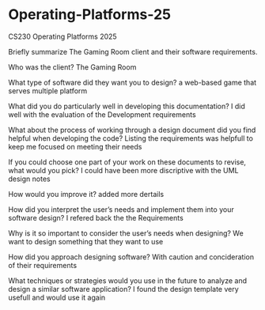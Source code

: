 # Operating-Platforms-25
CS230 Operating Platforms 2025

Briefly summarize The Gaming Room client and their software requirements. 

Who was the client? 
The Gaming Room

What type of software did they want you to design?
a web-based game that serves multiple platform

What did you do particularly well in developing this documentation?
I did well with the evaluation of the Development requirements

What about the process of working through a design document did you find helpful when developing the code?
Listing the requirements was helpfull to keep me focused on meeting their needs

If you could choose one part of your work on these documents to revise, what would you pick?
I could have been more discriptive with the UML design notes

How would you improve it?
added more dertails

How did you interpret the user’s needs and implement them into your software design?
I refered back the the Requirements 

Why is it so important to consider the user’s needs when designing?
We want to design something that they want to use

How did you approach designing software?
With caution and concideration of their requirements

What techniques or strategies would you use in the future to analyze and design a similar software application?
I found the design template very usefull and would use it again
